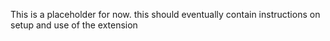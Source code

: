 This is a placeholder for now. this should eventually contain instructions on setup and use of the extension
